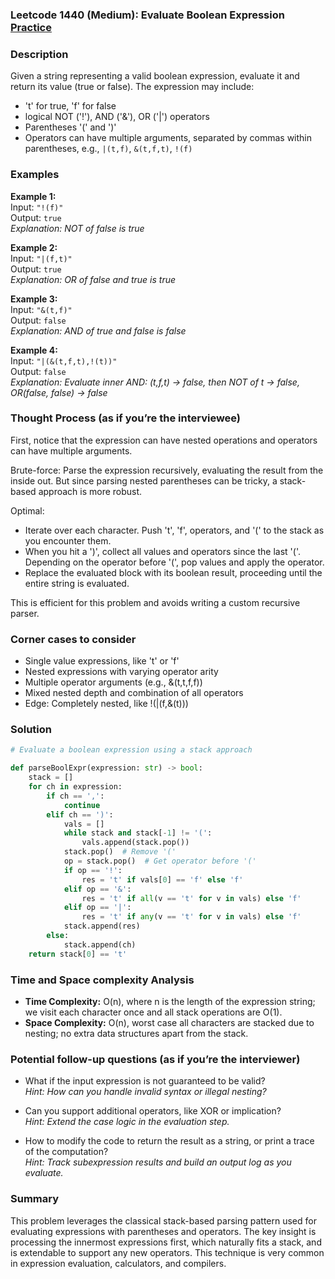 ### Leetcode 1440 (Medium): Evaluate Boolean Expression [Practice](https://leetcode.com/problems/evaluate-boolean-expression)

### Description  
Given a string representing a valid boolean expression, evaluate it and return its value (true or false). The expression may include:
- 't' for true, 'f' for false
- logical NOT ('!'), AND ('&'), OR ('|') operators
- Parentheses '(' and ')'
- Operators can have multiple arguments, separated by commas within parentheses, e.g., `|(t,f)`, `&(t,f,t)`, `!(f)`

### Examples  

**Example 1:**  
Input: `"!(f)"`  
Output: `true`  
*Explanation: NOT of false is true*

**Example 2:**  
Input: `"|(f,t)"`  
Output: `true`  
*Explanation: OR of false and true is true*

**Example 3:**  
Input: `"&(t,f)"`  
Output: `false`  
*Explanation: AND of true and false is false*

**Example 4:**  
Input: `"|(&(t,f,t),!(t))"`  
Output: `false`  
*Explanation: Evaluate inner AND: (t,f,t) → false, then NOT of t → false, OR(false, false) → false*


### Thought Process (as if you’re the interviewee)  

First, notice that the expression can have nested operations and operators can have multiple arguments.

Brute-force: Parse the expression recursively, evaluating the result from the inside out. But since parsing nested parentheses can be tricky, a stack-based approach is more robust.

Optimal:
- Iterate over each character. Push 't', 'f', operators, and '(' to the stack as you encounter them.
- When you hit a ')', collect all values and operators since the last '('. Depending on the operator before '(', pop values and apply the operator.
- Replace the evaluated block with its boolean result, proceeding until the entire string is evaluated.

This is efficient for this problem and avoids writing a custom recursive parser.


### Corner cases to consider  
- Single value expressions, like 't' or 'f'
- Nested expressions with varying operator arity
- Multiple operator arguments (e.g., &(t,t,f,f))
- Mixed nested depth and combination of all operators
- Edge: Completely nested, like !(|(f,&(t)))


### Solution

```python
# Evaluate a boolean expression using a stack approach

def parseBoolExpr(expression: str) -> bool:
    stack = []
    for ch in expression:
        if ch == ',':
            continue
        elif ch == ')':
            vals = []
            while stack and stack[-1] != '(':
                vals.append(stack.pop())
            stack.pop()  # Remove '('
            op = stack.pop()  # Get operator before '('
            if op == '!':
                res = 't' if vals[0] == 'f' else 'f'
            elif op == '&':
                res = 't' if all(v == 't' for v in vals) else 'f'
            elif op == '|':
                res = 't' if any(v == 't' for v in vals) else 'f'
            stack.append(res)
        else:
            stack.append(ch)
    return stack[0] == 't'
```

### Time and Space complexity Analysis  

- **Time Complexity:** O(n), where n is the length of the expression string; we visit each character once and all stack operations are O(1).
- **Space Complexity:** O(n), worst case all characters are stacked due to nesting; no extra data structures apart from the stack.


### Potential follow-up questions (as if you’re the interviewer)  

- What if the input expression is not guaranteed to be valid?  
  *Hint: How can you handle invalid syntax or illegal nesting?*

- Can you support additional operators, like XOR or implication?  
  *Hint: Extend the case logic in the evaluation step.*

- How to modify the code to return the result as a string, or print a trace of the computation?  
  *Hint: Track subexpression results and build an output log as you evaluate.*

### Summary
This problem leverages the classical stack-based parsing pattern used for evaluating expressions with parentheses and operators. The key insight is processing the innermost expressions first, which naturally fits a stack, and is extendable to support any new operators. This technique is very common in expression evaluation, calculators, and compilers.